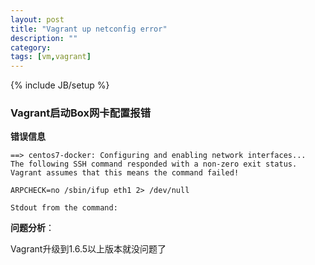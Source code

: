 ```yaml
---
layout: post
title: "Vagrant up netconfig error"
description: ""
category: 
tags: [vm,vagrant]
---
```

{% include JB/setup %}

### Vagrant启动Box网卡配置报错

**错误信息**

    ==> centos7-docker: Configuring and enabling network interfaces...
    The following SSH command responded with a non-zero exit status.
    Vagrant assumes that this means the command failed!
    
    ARPCHECK=no /sbin/ifup eth1 2> /dev/null
    
    Stdout from the command:

**问题分析**：

Vagrant升级到1.6.5以上版本就没问题了
